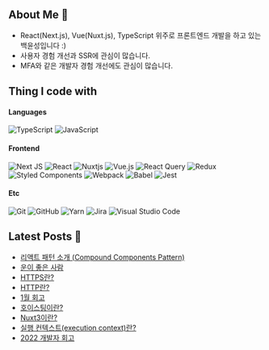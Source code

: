 ## About Me 👋
- React(Next.js), Vue(Nuxt.js), TypeScript 위주로 프론트엔드 개발을 하고 있는 백윤성입니다 :)
- 사용자 경험 개선과 SSR에 관심이 많습니다.
- MFA와 같은 개발자 경험 개선에도 관심이 많습니다.

## Thing I code with
#### Languages
![TypeScript](https://img.shields.io/badge/typescript-%23007ACC.svg?style=for-the-badge&logo=typescript&logoColor=white)
![JavaScript](https://img.shields.io/badge/javascript-%23323330.svg?style=for-the-badge&logo=javascript&logoColor=%23F7DF1E)

#### Frontend
![Next JS](https://img.shields.io/badge/Next-black?style=for-the-badge&logo=next.js&logoColor=white)
![React](https://img.shields.io/badge/react-%2320232a.svg?style=for-the-badge&logo=react&logoColor=%2361DAFB)
![Nuxtjs](https://img.shields.io/badge/Nuxt-002E3B?style=for-the-badge&logo=nuxtdotjs&logoColor=#00DC82)
![Vue.js](https://img.shields.io/badge/vuejs-%2335495e.svg?style=for-the-badge&logo=vuedotjs&logoColor=%234FC08D)
![React Query](https://img.shields.io/badge/-React%20Query-FF4154?style=for-the-badge&logo=react%20query&logoColor=white)
![Redux](https://img.shields.io/badge/redux-%23593d88.svg?style=for-the-badge&logo=redux&logoColor=white)
![Styled Components](https://img.shields.io/badge/styled--components-DB7093?style=for-the-badge&logo=styled-components&logoColor=white)
![Webpack](https://img.shields.io/badge/webpack-%238DD6F9.svg?style=for-the-badge&logo=webpack&logoColor=black)
![Babel](https://img.shields.io/badge/Babel-F9DC3e?style=for-the-badge&logo=babel&logoColor=black)
![Jest](https://img.shields.io/badge/-jest-%23C21325?style=for-the-badge&logo=jest&logoColor=white)

#### Etc
![Git](https://img.shields.io/badge/git-%23F05033.svg?style=for-the-badge&logo=git&logoColor=white)
![GitHub](https://img.shields.io/badge/github-%23121011.svg?style=for-the-badge&logo=github&logoColor=white)
![Yarn](https://img.shields.io/badge/yarn-%232C8EBB.svg?style=for-the-badge&logo=yarn&logoColor=white)
![Jira](https://img.shields.io/badge/jira-%230A0FFF.svg?style=for-the-badge&logo=jira&logoColor=white)
![Visual Studio Code](https://img.shields.io/badge/Visual%20Studio%20Code-0078d7.svg?style=for-the-badge&logo=visual-studio-code&logoColor=white)

## Latest Posts 📰
- [리액트 패턴 소개 (Compound Components Pattern)](https://bysxx.tistory.com/10)
- [운이 좋은 사람](https://bysxx.tistory.com/9)
- [HTTPS란?](https://bysxx.tistory.com/8)
- [HTTP란?](https://bysxx.tistory.com/7)
- [1월 회고](https://bysxx.tistory.com/6)
- [호이스팅이란?](https://bysxx.tistory.com/5)
- [Nuxt3이란?](https://bysxx.tistory.com/4)
- [실행 컨텍스트(execution context)란?](https://bysxx.tistory.com/3)
- [2022 개발자 회고](https://bysxx.tistory.com/2)